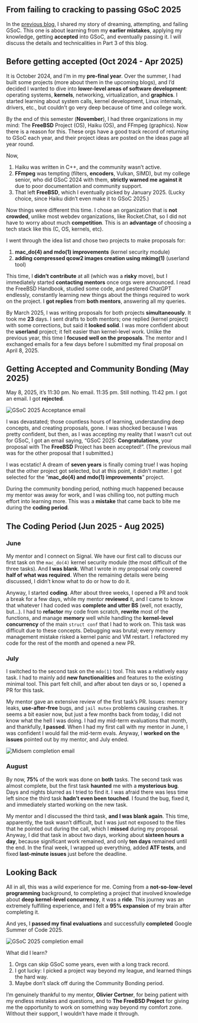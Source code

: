 ## From failing to cracking to passing GSoC 2025
In the [previous blog](https://dev.to/thesynthax/my-google-summer-of-code-journey-part-1-573f), I shared my story of dreaming, attempting, and failing GSoC. This one is about learning from my **earlier mistakes**, applying my knowledge, getting **accepted** into GSoC, and eventually passing it. I will discuss the details and technicalities in Part 3 of this blog.

## Before getting accepted (Oct 2024 - Apr 2025)
It is October 2024, and I’m in my **pre-final year**. Over the summer, I had built some projects (more about them in the upcoming blogs), and I’d decided I wanted to dive into **lower-level areas of software development**: operating systems, **kernels**, networking, virtualization, and **graphics**. I started learning about system calls, kernel development, Linux internals, drivers, etc., but couldn’t go very deep because of time and college work.

By the end of this semester (**November**), I had three organizations in my mind: The **FreeBSD** Project (OS), Haiku (OS), and FFmpeg (graphics). Now there is a reason for this. These orgs have a good track record of returning to GSoC each year, and their project ideas are posted on the ideas page all year round.

Now,

1. Haiku was written in C++, and the community wasn’t active.
2. **FFmpeg** was tempting (filters, **encoders**, Vulkan, SIMD), but my college senior, who did GSoC 2024 with them, **strictly warned me against it** due to poor documentation and community support.
3. That left **FreeBSD**, which I eventually picked by January 2025. (Lucky choice, since Haiku didn’t even make it to GSoC 2025.)

Now things were different this time. I chose an organization that is **not crowded**, unlike most webdev organizations, like Rocket.Chat, so I did not have to worry about much **competition**. This is an **advantage** of choosing a tech stack like this (C, OS, kernels, etc).

I went through the idea list and chose two projects to make proposals for:

1. **mac_do(4) and mdo(1) improvements** (kernel security module)
2. **adding compressed qcow2 images creation using mkimg(1)** (userland tool)

This time, I **didn’t contribute** at all (which was a **risky** move), but I immediately started **contacting mentors** once orgs were announced. I read the FreeBSD Handbook, studied some code, and pestered ChatGPT endlessly, constantly learning new things about the things required to work on the project. I **got replies** from **both mentors**, answering all my queries.

By March 2025, I was writing proposals for both projects **simultaneously**. It took me **23** days. I sent drafts to both mentors; one replied (kernel project) with some corrections, but said it **looked solid**. I was more confident about the **userland** project; it felt easier than kernel-level work. Unlike the previous year, this time I **focused well on the proposals**. The mentor and I exchanged emails for a few days before I submitted my final proposal on April 8, 2025.

## Getting Accepted and Community Bonding (May 2025)
May 8, 2025, it’s 11:30 pm. No email.
11:35 pm. Still nothing.
11:42 pm. I got an email. I got **rejected**.

![GSoC 2025 Acceptance email](https://dev-to-uploads.s3.amazonaws.com/uploads/articles/y7wtaohrw8esztq0mjfo.png)

I was devastated; those countless hours of learning, understanding deep concepts, and creating proposals, gone. I was shocked because I was pretty confident, but then, as I was accepting my reality that I wasn’t cut out for GSoC, I got an email saying, “GSoC 2025: **Congratulations**, your proposal with The **FreeBSD** Project has been accepted!”. (The previous mail was for the other proposal that I submitted.)

I was ecstatic! A dream of **seven years** is finally coming true! I was hoping that the other project got selected, but at this point, it didn’t matter. I got selected for the “**mac_do(4) and mdo(1) improvements**” project.

During the community bonding period, nothing much happened because my mentor was away for work, and I was chilling too, not putting much effort into learning more. This was a **mistake** that came back to bite me during the **coding period**.

## The Coding Period (Jun 2025 - Aug 2025)
### June
My mentor and I connect on Signal. We have our first call to discuss our first task on the `mac_do(4)` kernel security module (the most difficult of the three tasks). And **I was blank**. What I wrote in my proposal only covered **half of what was required**. When the remaining details were being discussed, I didn’t know what to do or how to do it.

Anyway, I started **coding**. After about three weeks, I opened a PR and took a break for a few days, while my mentor **reviewed** it, and I came to know that whatever I had coded was **complete and utter BS** (well, not exactly, but…). I had to **refactor** my code from scratch, **rewrite** most of the functions, and manage **memory** well while handling the **kernel-level concurrency** of the main `struct conf` that I had to work on. This task was difficult due to these concepts. Debugging was brutal; every memory management mistake risked a kernel panic and VM restart. I refactored my code for the rest of the month and opened a new PR.

### July
I switched to the second task on the `mdo(1)` tool. This was a relatively easy task. I had to mainly add **new functionalities** and features to the existing minimal tool. This part felt chill, and after about ten days or so, I opened a PR for this task.

My mentor gave an extensive review of the first task’s PR. Issues: memory leaks, **use-after-free** bugs, and `jail mutex` problems causing crashes. It seems a bit easier now, but just a few months back from today, I did not know what the hell I was doing. I had my mid-term evaluations that month, and thankfully, **I passed**. When I had my first call with my mentor in June, I was confident I would fail the mid-term evals. Anyway, I **worked on the issues** pointed out by my mentor, and July ended.

![Midsem completion email](https://dev-to-uploads.s3.amazonaws.com/uploads/articles/2gbtaves87uvlk1ur4zm.png)

### August
By now, **75%** of the work was done on **both** tasks. The second task was almost complete, but the first task **haunted** me with a **mysterious bug**. Days and nights blurred as I tried to find it. I was afraid there was less time left since the third task **hadn’t even been touched**. I found the bug, fixed it, and immediately started working on the new task.

My mentor and I discussed the third task, **and I was blank again**. This time, apparently, the task wasn’t difficult, but I was just not exposed to the files that he pointed out during the call, which I **missed** during my proposal. Anyway, I did that task in about two days, working about **sixteen hours a day**, because significant work remained, and only **ten days** remained until the end. In the final week, I wrapped up everything, added **ATF tests**, and fixed **last-minute issues** just before the deadline.

## Looking Back
All in all, this was a wild experience for me. Coming from a **not-so-low-level programming** background, to completing a project that involved knowledge about **deep kernel-level concurrency**, it was a **ride**. This journey was an extremely fulfilling experience, and I felt a **95% expansion** of my brain after completing it.

And yes, I **passed my final evaluations** and successfully **completed** Google Summer of Code 2025.

![GSoC 2025 completion email](https://dev-to-uploads.s3.amazonaws.com/uploads/articles/oljyhkpsaehnhs1ieaio.png)

What did I learn?

1. Orgs can skip GSoC some years, even with a long track record.
2. I got lucky: I picked a project way beyond my league, and learned things the hard way.
3. Maybe don’t slack off during the Community Bonding period.

I’m genuinely thankful to my mentor, **Olivier Certner**, for being patient with my endless mistakes and questions, and to **The FreeBSD Project** for giving me the opportunity to work on something way beyond my comfort zone. Without their support, I wouldn’t have made it through.

